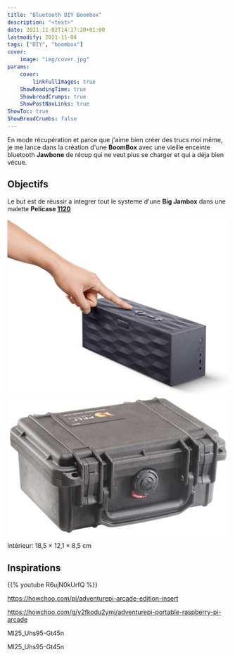 ```yaml
---
title: "Bluetooth DIY Boombox"
description: "<text>"
date: 2021-11-02T14:17:20+01:00
lastmodify: 2021-11-04
tags: ["DIY", "boombox"]
cover:
    image: "img/cover.jpg"
params:
    cover:
        linkFullImages: true
    ShowReadingTime: true
    ShowbreadCrumps: true
    ShowPostNavLinks: true
ShowToc: true
ShowBreadCrumbs: false
---
```


En mode récupération et parce que j'aime bien créer des trucs moi même, je me lance dans la création d'une **BoomBox** avec une vieille enceinte bluetooth **Jawbone** de récup qui ne veut plus se charger et qui a déja bien vécue. <!--more-->

## Objectifs 

Le but est de réussir a integrer tout le systeme d'une **Big Jambox** dans une malette **Pelicase [1120](https://www.peli.com/eu/fr/product/cases/protector/1120)**


![](img/big-jambox.jpg#center) 
![](img/peli-1120-closed.jpg#center) 

Intérieur: 18,5 × 12,1 × 8,5 cm

## Inspirations


{{% youtube R6ujN0kUrfQ %}}

https://howchoo.com/pi/adventurepi-arcade-edition-insert

https://howchoo.com/g/y2fkodu2ymj/adventurepi-portable-raspberry-pi-arcade



Ml25_Uhs95-Gt45n


Ml25_Uhs95-Gt45n